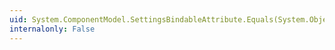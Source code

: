 ```yaml
---
uid: System.ComponentModel.SettingsBindableAttribute.Equals(System.Object)
internalonly: False
---
```


